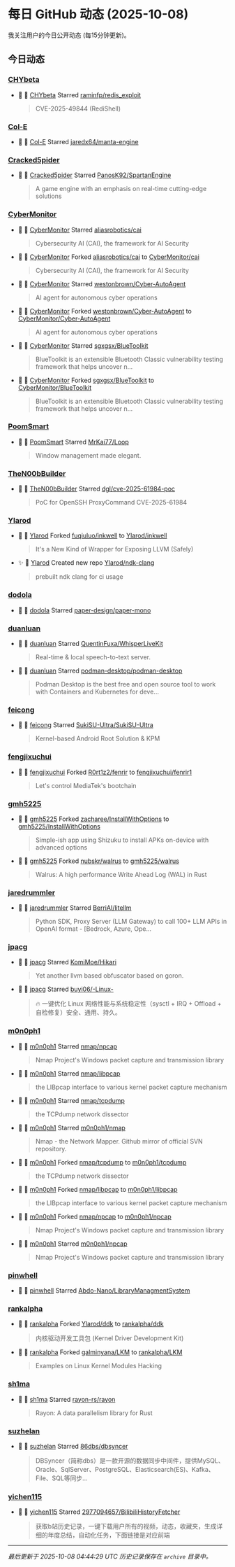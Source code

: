# 每日 GitHub 动态 (2025-10-08)

我关注用户的今日公开动态 (每15分钟更新)。

## 今日动态

### [CHYbeta](https://github.com/CHYbeta)
- 🌟 👤 [CHYbeta](https://github.com/CHYbeta) Starred [raminfp/redis_exploit](https://github.com/raminfp/redis_exploit)
  > CVE-2025-49844 (RediShell)

### [Col-E](https://github.com/Col-E)
- 🌟 👤 [Col-E](https://github.com/Col-E) Starred [jaredx64/manta-engine](https://github.com/jaredx64/manta-engine)

### [Cracked5pider](https://github.com/Cracked5pider)
- 🌟 👤 [Cracked5pider](https://github.com/Cracked5pider) Starred [PanosK92/SpartanEngine](https://github.com/PanosK92/SpartanEngine)
  > A game engine with an emphasis on real-time cutting-edge solutions

### [CyberMonitor](https://github.com/CyberMonitor)
- 🌟 👤 [CyberMonitor](https://github.com/CyberMonitor) Starred [aliasrobotics/cai](https://github.com/aliasrobotics/cai)
  > Cybersecurity AI (CAI), the framework for AI Security
- 🍴 👤 [CyberMonitor](https://github.com/CyberMonitor) Forked [aliasrobotics/cai](https://github.com/aliasrobotics/cai) to [CyberMonitor/cai](https://github.com/CyberMonitor/cai)
  > Cybersecurity AI (CAI), the framework for AI Security
- 🌟 👤 [CyberMonitor](https://github.com/CyberMonitor) Starred [westonbrown/Cyber-AutoAgent](https://github.com/westonbrown/Cyber-AutoAgent)
  > AI agent for autonomous cyber operations
- 🍴 👤 [CyberMonitor](https://github.com/CyberMonitor) Forked [westonbrown/Cyber-AutoAgent](https://github.com/westonbrown/Cyber-AutoAgent) to [CyberMonitor/Cyber-AutoAgent](https://github.com/CyberMonitor/Cyber-AutoAgent)
  > AI agent for autonomous cyber operations
- 🌟 👤 [CyberMonitor](https://github.com/CyberMonitor) Starred [sgxgsx/BlueToolkit](https://github.com/sgxgsx/BlueToolkit)
  >  BlueToolkit is an extensible Bluetooth Classic vulnerability testing framework that helps uncover n...
- 🍴 👤 [CyberMonitor](https://github.com/CyberMonitor) Forked [sgxgsx/BlueToolkit](https://github.com/sgxgsx/BlueToolkit) to [CyberMonitor/BlueToolkit](https://github.com/CyberMonitor/BlueToolkit)
  >  BlueToolkit is an extensible Bluetooth Classic vulnerability testing framework that helps uncover n...

### [PoomSmart](https://github.com/PoomSmart)
- 🌟 👤 [PoomSmart](https://github.com/PoomSmart) Starred [MrKai77/Loop](https://github.com/MrKai77/Loop)
  > Window management made elegant.

### [TheN00bBuilder](https://github.com/TheN00bBuilder)
- 🌟 👤 [TheN00bBuilder](https://github.com/TheN00bBuilder) Starred [dgl/cve-2025-61984-poc](https://github.com/dgl/cve-2025-61984-poc)
  > PoC for OpenSSH ProxyCommand CVE-2025-61984

### [Ylarod](https://github.com/Ylarod)
- 🍴 👤 [Ylarod](https://github.com/Ylarod) Forked [fuqiuluo/inkwell](https://github.com/fuqiuluo/inkwell) to [Ylarod/inkwell](https://github.com/Ylarod/inkwell)
  > It's a New Kind of Wrapper for Exposing LLVM (Safely)
- ✨ 👤 [Ylarod](https://github.com/Ylarod) Created new repo [Ylarod/ndk-clang](https://github.com/Ylarod/ndk-clang)
  > prebuilt ndk clang for ci usage

### [dodola](https://github.com/dodola)
- 🌟 👤 [dodola](https://github.com/dodola) Starred [paper-design/paper-mono](https://github.com/paper-design/paper-mono)

### [duanluan](https://github.com/duanluan)
- 🌟 👤 [duanluan](https://github.com/duanluan) Starred [QuentinFuxa/WhisperLiveKit](https://github.com/QuentinFuxa/WhisperLiveKit)
  > Real-time & local speech-to-text server.
- 🌟 👤 [duanluan](https://github.com/duanluan) Starred [podman-desktop/podman-desktop](https://github.com/podman-desktop/podman-desktop)
  > Podman Desktop is the best free and open source tool to work with Containers and Kubernetes for deve...

### [feicong](https://github.com/feicong)
- 🌟 👤 [feicong](https://github.com/feicong) Starred [SukiSU-Ultra/SukiSU-Ultra](https://github.com/SukiSU-Ultra/SukiSU-Ultra)
  > Kernel-based Android Root Solution & KPM

### [fengjixuchui](https://github.com/fengjixuchui)
- 🍴 👤 [fengjixuchui](https://github.com/fengjixuchui) Forked [R0rt1z2/fenrir](https://github.com/R0rt1z2/fenrir) to [fengjixuchui/fenrir1](https://github.com/fengjixuchui/fenrir1)
  > Let's control MediaTek's bootchain

### [gmh5225](https://github.com/gmh5225)
- 🍴 👤 [gmh5225](https://github.com/gmh5225) Forked [zacharee/InstallWithOptions](https://github.com/zacharee/InstallWithOptions) to [gmh5225/InstallWithOptions](https://github.com/gmh5225/InstallWithOptions)
  > Simple-ish app using Shizuku to install APKs on-device with advanced options
- 🍴 👤 [gmh5225](https://github.com/gmh5225) Forked [nubskr/walrus](https://github.com/nubskr/walrus) to [gmh5225/walrus](https://github.com/gmh5225/walrus)
  > Walrus: A high performance Write Ahead Log (WAL) in Rust

### [jaredrummler](https://github.com/jaredrummler)
- 🌟 👤 [jaredrummler](https://github.com/jaredrummler) Starred [BerriAI/litellm](https://github.com/BerriAI/litellm)
  > Python SDK, Proxy Server (LLM Gateway) to call 100+ LLM APIs in OpenAI format - [Bedrock, Azure, Ope...

### [jpacg](https://github.com/jpacg)
- 🌟 👤 [jpacg](https://github.com/jpacg) Starred [KomiMoe/Hikari](https://github.com/KomiMoe/Hikari)
  > Yet another llvm based obfuscator based on goron.
- 🌟 👤 [jpacg](https://github.com/jpacg) Starred [buyi06/-Linux-](https://github.com/buyi06/-Linux-)
  > 🔥 一键优化 Linux 网络性能与系统稳定性（sysctl + IRQ + Offload + 自检修复）安全、通用、持久。

### [m0n0ph1](https://github.com/m0n0ph1)
- 🌟 👤 [m0n0ph1](https://github.com/m0n0ph1) Starred [nmap/npcap](https://github.com/nmap/npcap)
  > Nmap Project's Windows packet capture and transmission library
- 🌟 👤 [m0n0ph1](https://github.com/m0n0ph1) Starred [nmap/libpcap](https://github.com/nmap/libpcap)
  > the LIBpcap interface to various kernel packet capture mechanism
- 🌟 👤 [m0n0ph1](https://github.com/m0n0ph1) Starred [nmap/tcpdump](https://github.com/nmap/tcpdump)
  > the TCPdump network dissector
- 🌟 👤 [m0n0ph1](https://github.com/m0n0ph1) Starred [m0n0ph1/nmap](https://github.com/m0n0ph1/nmap)
  > Nmap - the Network Mapper. Github mirror of official SVN repository.
- 🍴 👤 [m0n0ph1](https://github.com/m0n0ph1) Forked [nmap/tcpdump](https://github.com/nmap/tcpdump) to [m0n0ph1/tcpdump](https://github.com/m0n0ph1/tcpdump)
  > the TCPdump network dissector
- 🍴 👤 [m0n0ph1](https://github.com/m0n0ph1) Forked [nmap/libpcap](https://github.com/nmap/libpcap) to [m0n0ph1/libpcap](https://github.com/m0n0ph1/libpcap)
  > the LIBpcap interface to various kernel packet capture mechanism
- 🍴 👤 [m0n0ph1](https://github.com/m0n0ph1) Forked [nmap/npcap](https://github.com/nmap/npcap) to [m0n0ph1/npcap](https://github.com/m0n0ph1/npcap)
  > Nmap Project's Windows packet capture and transmission library
- 🌟 👤 [m0n0ph1](https://github.com/m0n0ph1) Starred [m0n0ph1/npcap](https://github.com/m0n0ph1/npcap)
  > Nmap Project's Windows packet capture and transmission library

### [pinwhell](https://github.com/pinwhell)
- 🌟 👤 [pinwhell](https://github.com/pinwhell) Starred [Abdo-Nano/LibraryManagmentSystem](https://github.com/Abdo-Nano/LibraryManagmentSystem)

### [rankalpha](https://github.com/rankalpha)
- 🍴 👤 [rankalpha](https://github.com/rankalpha) Forked [Ylarod/ddk](https://github.com/Ylarod/ddk) to [rankalpha/ddk](https://github.com/rankalpha/ddk)
  > 内核驱动开发工具包 (Kernel Driver Development Kit)
- 🍴 👤 [rankalpha](https://github.com/rankalpha) Forked [galminyana/LKM](https://github.com/galminyana/LKM) to [rankalpha/LKM](https://github.com/rankalpha/LKM)
  > Examples on Linux Kernel Modules Hacking

### [sh1ma](https://github.com/sh1ma)
- 🌟 👤 [sh1ma](https://github.com/sh1ma) Starred [rayon-rs/rayon](https://github.com/rayon-rs/rayon)
  > Rayon: A data parallelism library for Rust

### [suzhelan](https://github.com/suzhelan)
- 🌟 👤 [suzhelan](https://github.com/suzhelan) Starred [86dbs/dbsyncer](https://github.com/86dbs/dbsyncer)
  > DBSyncer（简称dbs）是一款开源的数据同步中间件，提供MySQL、Oracle、SqlServer、PostgreSQL、Elasticsearch(ES)、Kafka、File、SQL等同步...

### [yichen115](https://github.com/yichen115)
- 🌟 👤 [yichen115](https://github.com/yichen115) Starred [2977094657/BilibiliHistoryFetcher](https://github.com/2977094657/BilibiliHistoryFetcher)
  > 获取b站历史记录，一键下载用户所有的视频，动态，收藏夹，生成详细的年度总结，自动化任务，下面链接是对应前端


---
*最后更新于 2025-10-08 04:44:29 UTC*
*历史记录保存在 `archive` 目录中。*
